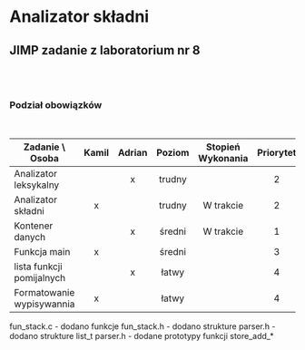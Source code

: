 # Analizator składni

## JIMP zadanie z laboratorium nr 8

<br/>
<br/>

### Podział obowiązków

<br/>

| Zadanie \ Osoba           | Kamil | Adrian | Poziom | Stopień Wykonania | Priorytet |
| ------------------------- | :---: | :----: | :----: | :---------------: | :-------: |
| Analizator leksykalny     |       |   x    | trudny |                   |     2     |
| Analizator składni        |   x   |        | trudny |     W trakcie     |     2     |
| Kontener danych           |       |   x    | średni |     W trakcie     |     1     |
| Funkcja main              |   x   |        | średni |                   |     3     |
| lista funkcji pomijalnych |       |   x    | łatwy  |                   |     4     |
| Formatowanie wypisywannia |   x   |        | łatwy  |                   |     4     |

fun_stack.c - dodano funkcje
fun_stack.h - dodano strukture
parser.h - dodano strukture list_t
parser.h - dodane prototypy funkcji store_add_*